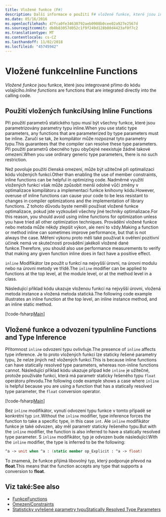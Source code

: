 ```yaml
---
title: Vložené funkce (F#)
description: Další informace o použití F# vložené funkce, které jsou integrované přímo do kódu volajícího.
ms.date: 05/16/2016
ms.openlocfilehash: 47fca0fe34630792aeb0908b0cee02a927e2567d
ms.sourcegitcommit: db8b83057d052c1f9f249d128b08d4423af0f7c2
ms.translationtype: MT
ms.contentlocale: cs-CZ
ms.lasthandoff: 11/02/2018
ms.locfileid: "45745942"
---
```

# <a name="inline-functions"></a><span data-ttu-id="eeb6a-103">Vložené funkce</span><span class="sxs-lookup"><span data-stu-id="eeb6a-103">Inline Functions</span></span>

<span data-ttu-id="eeb6a-104">*Vložené funkce* jsou funkce, které jsou integrované přímo do kódu volajícího.</span><span class="sxs-lookup"><span data-stu-id="eeb6a-104">*Inline functions* are functions that are integrated directly into the calling code.</span></span>

## <a name="using-inline-functions"></a><span data-ttu-id="eeb6a-105">Použití vložených funkcí</span><span class="sxs-lookup"><span data-stu-id="eeb6a-105">Using Inline Functions</span></span>

<span data-ttu-id="eeb6a-106">Při použití parametrů statického typu musí být všechny funkce, které jsou parametrizovány parametry typu inline.</span><span class="sxs-lookup"><span data-stu-id="eeb6a-106">When you use static type parameters, any functions that are parameterized by type parameters must be inline.</span></span> <span data-ttu-id="eeb6a-107">Zaručí se tak, že kompilátor může rozpoznat tyto parametry typu.</span><span class="sxs-lookup"><span data-stu-id="eeb6a-107">This guarantees that the compiler can resolve these type parameters.</span></span> <span data-ttu-id="eeb6a-108">Při použití parametrů obecného typu obyčejné neexistuje žádné takové omezení.</span><span class="sxs-lookup"><span data-stu-id="eeb6a-108">When you use ordinary generic type parameters, there is no such restriction.</span></span>

<span data-ttu-id="eeb6a-109">Než povoluje použití členská omezení, může být užitečné při optimalizaci kódu vložených funkcí.</span><span class="sxs-lookup"><span data-stu-id="eeb6a-109">Other than enabling the use of member constraints, inline functions can be helpful in optimizing code.</span></span> <span data-ttu-id="eeb6a-110">Nadměrné využití vložených funkcí však může způsobit menší odolné vůči změny v optimalizace kompilátoru a implementaci funkce knihovny kódu.</span><span class="sxs-lookup"><span data-stu-id="eeb6a-110">However, overuse of inline functions can cause your code to be less resistant to changes in compiler optimizations and the implementation of library functions.</span></span> <span data-ttu-id="eeb6a-111">Z tohoto důvodu byste neměli používat vložené funkce optimalizace, pokud jste vyzkoušeli všechny jiné techniky optimalizace.</span><span class="sxs-lookup"><span data-stu-id="eeb6a-111">For this reason, you should avoid using inline functions for optimization unless you have tried all other optimization techniques.</span></span> <span data-ttu-id="eeb6a-112">Provádění vložené funkce nebo metoda může někdy zlepšit výkon, ale není to vždy.</span><span class="sxs-lookup"><span data-stu-id="eeb6a-112">Making a function or method inline can sometimes improve performance, but that is not always the case.</span></span> <span data-ttu-id="eeb6a-113">Měření výkonu proto měli také používat k ověření pozitivní účinek nemá ve skutečnosti provádění jakékoli vložené dané funkce.</span><span class="sxs-lookup"><span data-stu-id="eeb6a-113">Therefore, you should also use performance measurements to verify that making any given function inline does in fact have a positive effect.</span></span>

<span data-ttu-id="eeb6a-114">`inline` Modifikátor lze použít u funkcí na nejvyšší úrovni, na úrovni modulu nebo na úrovni metody ve třídě.</span><span class="sxs-lookup"><span data-stu-id="eeb6a-114">The `inline` modifier can be applied to functions at the top level, at the module level, or at the method level in a class.</span></span>

<span data-ttu-id="eeb6a-115">Následující příklad kódu ukazuje vloženou funkcí na nejvyšší úrovni, vložená metoda instance a vložená metoda statická.</span><span class="sxs-lookup"><span data-stu-id="eeb6a-115">The following code example illustrates an inline function at the top level, an inline instance method, and an inline static method.</span></span>

[!code-fsharp[Main](../../../../samples/snippets/fsharp/lang-ref-3/snippet201.fs)]

## <a name="inline-functions-and-type-inference"></a><span data-ttu-id="eeb6a-116">Vložené funkce a odvození typu</span><span class="sxs-lookup"><span data-stu-id="eeb6a-116">Inline Functions and Type Inference</span></span>

<span data-ttu-id="eeb6a-117">Přítomnost `inline` odvození typu ovlivňuje.</span><span class="sxs-lookup"><span data-stu-id="eeb6a-117">The presence of `inline` affects type inference.</span></span> <span data-ttu-id="eeb6a-118">Je to proto vložených funkcí lze staticky řešené parametry typu, že nelze jiných než vložených funkcí.</span><span class="sxs-lookup"><span data-stu-id="eeb6a-118">This is because inline functions can have statically resolved type parameters, whereas non-inline functions cannot.</span></span> <span data-ttu-id="eeb6a-119">Následující příklad kódu ukazuje případ kde `inline` je užitečné, protože používáte funkci, která má parametr staticky řešeného typu `float` operátoru převodu.</span><span class="sxs-lookup"><span data-stu-id="eeb6a-119">The following code example shows a case where `inline` is helpful because you are using a function that has a statically resolved type parameter, the `float` conversion operator.</span></span>

[!code-fsharp[Main](../../../../samples/snippets/fsharp/lang-ref-3/snippet202.fs)]

<span data-ttu-id="eeb6a-120">Bez `inline` modifikátor, vynutí odvození typu funkce v tomto případě se konkrétní typ `int`.</span><span class="sxs-lookup"><span data-stu-id="eeb6a-120">Without the `inline` modifier, type inference forces the function to take a specific type, in this case `int`.</span></span> <span data-ttu-id="eeb6a-121">Ale `inline` modifikátor funkce je také odvozen, aby měl parametr staticky řešeného typu.</span><span class="sxs-lookup"><span data-stu-id="eeb6a-121">But with the `inline` modifier, the function is also inferred to have a statically resolved type parameter.</span></span> <span data-ttu-id="eeb6a-122">S `inline` modifikátor, typ je odvozen bude následující:</span><span class="sxs-lookup"><span data-stu-id="eeb6a-122">With the `inline` modifier, the type is inferred to be the following:</span></span>

```fsharp
^a -> unit when ^a : (static member op_Explicit : ^a -> float)
```

<span data-ttu-id="eeb6a-123">To znamená, že funkce přijímá libovolný typ, který podporuje převod na **float**.</span><span class="sxs-lookup"><span data-stu-id="eeb6a-123">This means that the function accepts any type that supports a conversion to **float**.</span></span>

## <a name="see-also"></a><span data-ttu-id="eeb6a-124">Viz také:</span><span class="sxs-lookup"><span data-stu-id="eeb6a-124">See also</span></span>

- [<span data-ttu-id="eeb6a-125">Funkce</span><span class="sxs-lookup"><span data-stu-id="eeb6a-125">Functions</span></span>](index.md)
- [<span data-ttu-id="eeb6a-126">Omezení</span><span class="sxs-lookup"><span data-stu-id="eeb6a-126">Constraints</span></span>](../generics/constraints.md)
- [<span data-ttu-id="eeb6a-127">Statisticky vyřešené parametry typu</span><span class="sxs-lookup"><span data-stu-id="eeb6a-127">Statically Resolved Type Parameters</span></span>](../generics/statically-resolved-type-parameters.md)
